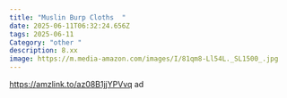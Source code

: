 ```yaml
---
title: "Muslin Burp Cloths  "
date: 2025-06-11T06:32:24.656Z
tags: 2025-06-11
Category: "other "
description: 8.xx
image: https://m.media-amazon.com/images/I/81qm8-Ll54L._SL1500_.jpg
---
```

https://amzlink.to/az08B1jjYPVvq  ad